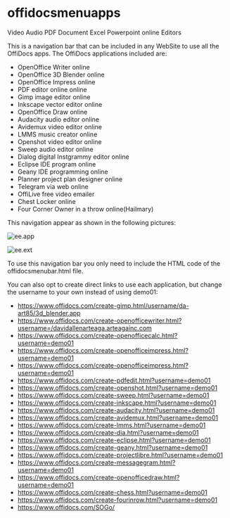 # offidocsmenuapps
Video Audio PDF Document Excel Powerpoint online Editors

This is a navigation bar that can be included in any WebSite to use all the OffiDocs apps. The OffiDocs applications included are:

* OpenOffice Writer online
* OpenOffice 3D Blender online
* OpenOffice Impress online
* PDF editor online online
* Gimp image editor online
* Inkscape vector editor online
* OpenOffice Draw online
* Audacity audio editor online
* Avidemux video editor online
* LMMS music creator online
* Openshot video editor online
* Sweep audio editor online
* Dialog digital Instgrammy editor online
* Eclipse IDE program online
* Geany IDE programming online
* Planner project plan designer online
* Telegram via web online
* OffiLive free video emailer
* Chest Locker online
* Four Corner Owner in a throw online(Hailmary)

This navigation appear as shown in the following pictures:

![ee.app](https://www.offidocs.com/images/navbarwithappsonly.jpg)

![ee.ext](https://www.offidocs.com/images/navbarwithapps.jpg)

To use this navigation bar you only need to include the HTML code of the offidocsmenubar.html file.

You can also opt to create direct links to use each application, but change the username to your own instead of using demo01:

* https://www.offidocs.com/create-gimp.html/username/da-art85/3d_blender.app
* https://www.offidocs.com/create-openofficewriter.html?username=/davidallenarteaga.arteagainc.com
* https://www.offidocs.com/create-openofficecalc.html?username=demo01
* https://www.offidocs.com/create-openofficeimpress.html?username=demo01
* https://www.offidocs.com/create-openofficeimpress.html?username=demo01
* https://www.offidocs.com/create-pdfedit.html?username=demo01
* https://www.offidocs.com/create-openshot.html?username=demo01
* https://www.offidocs.com/create-sweep.html?username=demo01
* https://www.offidocs.com/create-inkscape.html?username=demo01
* https://www.offidocs.com/create-audacity.html?username=demo01
* https://www.offidocs.com/create-avidemux.html?username=demo01
* https://www.offidocs.com/create-lmms.html?username=demo01
* https://www.offidocs.com/create-dia.html?username=demo01
* https://www.offidocs.com/create-eclipse.html?username=demo01
* https://www.offidocs.com/create-geany.html?username=demo01
* https://www.offidocs.com/create-projectlibre.html?username=demo01
* https://www.offidocs.com/create-messagegram.html?username=demo01
* https://www.offidocs.com/create-openofficedraw.html?username=demo01
* https://www.offidocs.com/create-chess.html?username=demo01
* https://www.offidocs.com/create-fourinrow.html?username=demo01
* https://www.offidocs.com/SOGo/
